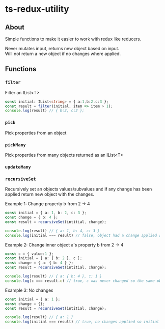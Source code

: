 # ts-redux-utility

## About

Simple functions to make it easier to work with redux like reducers.

Never mutates input, returns new object based on input.  
Will not return a new object if no changes where applied.

## Functions

### `filter` 
Filter an IList\<T\>
```typescript
const initial: IList<string> = { a:1,b:2,c:3 };
const result = filter(initial, item => item > 1);
console.log(result) // { b:2, c:3 };
```
### `pick` 
Pick properties from an object
### `pickMany` 
Pick properties from many objects returned as an IList\<T\>
### `updateMany`
### `recursiveSet`
Recursively set an objects values/subvalues and if any change has been applied return new object with the changes.

Example 1: Change property b from 2 -> 4

```typescript
const initial = { a: 1, b: 2, c: 3 };
const change = { b: 4 };
const result = recursiveSet(intitial, change);

console.log(result) // { a: 1, b: 4, c: 3 }
console.log(initial === result) // false, object had a change applied so it's replaced.
```

Example 2: Change inner object a´s property b from 2 -> 4

```typescript
const c = { value:1 };
const initial = { a: { b: 2 }, c };
const change = { a: { b: 4 } };
const result = recursiveSet(intitial, change);

console.log(result) // { a: { b: 4 }, c: 1 }
console.log(c === result.c) // true, c was never changed so the same object is used.
```

Example 3: No changes

```typescript
const initial = { a: 1 };
const change = {};
const result = recursiveSet(intitial, change);

console.log(result) // { a: 1 }
console.log(initial === result) // true, no changes applied so initial object is returned.
```